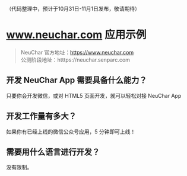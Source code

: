 （代码整理中，预计于10月31日-11月1日发布，敬请期待）

# www.neuchar.com 应用示例

> NeuChar 官方地址：https://www.neuchar.com<br>
> 公测阶段地址：htttps://neuchar.senparc.com


## 开发 NeuChar App 需要具备什么能力？
只要你会开发微信，或对 HTML5 页面开发，就可以轻松对接 NeuChar App

## 开发工作量有多大？
如果你有已经上线的微信公众号应用，5 分钟即可上线！

## 需要用什么语言进行开发？
没有限制。

